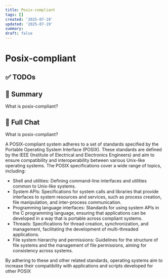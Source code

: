 ```yaml
---
title: Posix-compliant
tags: []
created: '2025-07-19'
updated: '2025-07-19'
summary:
draft: false
---
```


# Posix-compliant

## ✅ TODOs


## 📌 Summary
What is posix-compliant?

## 🧠 Full Chat


What is posix-compliant? 

A POSIX-compliant system adheres to a set of standards specified by the Portable Operating System Interface (POSIX). These standards are defined by the IEEE (Institute of Electrical and Electronics Engineers) and aim to ensure compatibility and interoperability between various Unix-like operating systems. The POSIX specifications cover a wide range of topics, including:

- Shell and utilities: Defining command-line interfaces and utilities common to Unix-like systems.
- System APIs: Specifications for system calls and libraries that provide interfaces to system resources and services, such as process creation, file manipulation, and inter-process communication.
- Programming language interfaces: Standards for using system APIs in the C programming language, ensuring that applications can be developed in a way that is portable across compliant systems.
- Threads: Specifications for thread creation, synchronization, and management, facilitating the development of multi-threaded applications.
- File system hierarchy and permissions: Guidelines for the structure of file systems and the management of file permissions, aiming for consistency across systems.

By adhering to these and other related standards, operating systems aim to increase their compatibility with applications and scripts developed for other POSIX